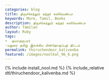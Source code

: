 ```yaml
---  
categories: blog  
title: திருச்செந்தூர் கந்தர் கலிவெண்பா
keywords: More, Tamil, Books  
description: திருச்செந்தூர் கந்தர் கலிவெண்பா
author: Tamilan  
layout: Ruby  
tags:     
-  குமரகுருபரர்
-மதுரை தமிழ் இலக்கிய மின்தொகுப்புத் திட்டம்
permalink: thiruchendoor_kalivenba  
featured: /images/noolkal_96_6.png  
---  
```

{% include install_nool.md %} 
{% include_relative dtl/thiruchendoor_kalivenba.md %} 
